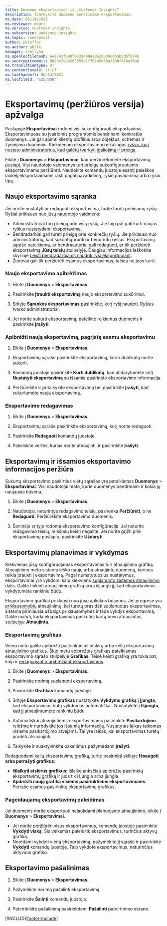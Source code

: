 ```yaml
---
title: Duomenų eksportavimas iš „Customer Insights“
description: Tvarkykite duomenų bendrinimo eksportavimus.
ms.date: 06/14/2021
ms.reviewer: mhart
ms.service: customer-insights
ms.subservice: audience-insights
ms.topic: conceptual
author: pkieffer
ms.author: philk
manager: shellyha
ms.openlocfilehash: 6e7793fa99f8431d9d420529b39e0b5b5dbf6748
ms.sourcegitcommit: 0689e7ed4265855d1f76745d68af390f8f4af8a0
ms.translationtype: HT
ms.contentlocale: lt-LT
ms.lasthandoff: 06/14/2021
ms.locfileid: "6253050"
---
```

# <a name="exports-preview-overview"></a>Eksportavimų (peržiūros versija) apžvalga

Puslapyje **Eksportavimai** rodomi visi sukonfigūruoti eksportavimai. Eksportavimuose su įvairiomis programomis bendrinami konkretūs duomenys. Jie gali apimti klientų profilius arba objektus, schemas ir žymėjimo duomenis. Kiekvienam eksportavimui reikalingas [ryšys, kurį nustato administratorius, kad galėtų tvarkyti įgaliojimą ir prieigą](connections.md).

Eikite į **Duomenys** > **Eksportavimai**, kad peržiūrėtumėte eksportavimų puslapį. Visi naudotojo vaidmenys turi prieigą sukonfigūruotiems eksportavimams peržiūrėti. Naudokite komandų juostoje esantį paieškos laukelį eksportavimams rasti pagal pavadinimą, ryšio pavadinimą arba ryšio tipą.

## <a name="set-up-a-new-export"></a>Naujo eksportavimo sąranka

Jei norite nustatyti ar redaguoti eksportavimą, turite turėti prieinamų ryšių. Ryšiai priklauso nuo jūsų [naudotojo vaidmens](permissions.md):
- Administratoriai turi prieigą prie visų ryšių. Jie taip pat gali kurti naujus ryšius nustatydami eksportavimą.
- Bendradarbiai gali turėti prieigą prie konkrečių ryšių. Jie priklauso nuo administratorių, kad sukonfigūruotų ir bendrintų ryšius. Eksportavimų sąraše pateikiama, ar bendraautoriai gali redaguoti, ar tik peržiūrėti eksportavimą **Jūsų teisių** stulpelyje. Daugiau informacijos ieškokite skyriuje [Leisti bendradarbiams naudoti ryšį eksportuojant](connections.md#allow-contributors-to-use-a-connection-for-exports).
- Žiūrovai gali tik peržiūrėti esamus eksportavimus, tačiau ne juos kurti.

### <a name="define-a-new-export"></a>Naujo eksportavimo apibrėžimas

1. Eikite į **Duomenys** > **Eksportavimas**.

1. Pasirinkite **Įtraukti eksportavimą** naujo eksportavimo sukūrimui.

1. Srityje **Sąrankos eksportavimas** pasirinkite, kurį ryšį naudoti. [Ryšius](connections.md) tvarko administratoriai. 

1. Jei norite sukurti eksportavimą, pateikite reikiamus duomenis ir pasirinkite **Įrašyti**.

### <a name="define-a-new-export-based-on-an-existing-export"></a>Apibrėžti naują eksportavimą, pagrįstą esamu eksportavimu

1. Eikite į **Duomenys** > **Eksportavimas**.

1. Eksportavimų sąraše pasirinkite eksportavimą, kurio dublikatą norite sukurti.

1. Komandų juostoje pasirinkite **Kurti dublikatą**, kad atidarytumėte sritį **Nustatyti eksportavimą** su išsamia pasirinkto eksportavimo informacija.

1. Peržiūrėkite ir pritaikykite eksportavimą bei pasirinkite **Įrašyti**, kad sukurtumėte naują eksportavimą.

### <a name="edit-an-export"></a>Eksportavimo redagavimas

1. Eikite į **Duomenys** > **Eksportavimas**.

1. Eksportavimų sąraše pasirinkite eksportavimą, kurį norite redaguoti.

1. Pasirinkite **Redaguoti** komandų juostoje.

1. Pakeiskite vertes, kurias norite atnaujinti, ir pasirinkite **Įrašyti**.

## <a name="view-exports-and-export-details"></a>Eksportavimų ir išsamios eksportavimo informacijos peržiūra

Sukurtų eksportavimo paskirties vietų sąrašas yra pateikiamas **Duomenys** > **Eksportavimai**. Visi naudotojai mato, kurie duomenys bendrinami ir kokia jų naujausia būsena.

1. Eikite į **Duomenys** > **Eksportavimas**.

1. Naudotojai, neturintys redagavimo teisių, pasirenka **Peržiūrėti**, o ne **Redaguoti**. Peržiūrėkite eksportavimo duomenis.

1. Šoninėje srityje rodoma eksportavimo konfigūracija. Jei neturite redagavimo teisių, reikšmių keisti negalite. Jei norite grįžti prie eksportavimų puslapio, pasirinkite **Uždaryti**.

## <a name="schedule-and-run-exports"></a>Eksportavimų planavimas ir vykdymas

Kiekvienas jūsų konfigūruojamas eksportavimas turi atnaujinimo grafiką. Atnaujinimo metu sistema ieško naujų arba atnaujintų duomenų, kuriuos reikia įtraukti į eksportavimą. Pagal numatytuosius nustatymus, eksportavimai yra vykdomi kaip kiekvieno [suplanuoto sistemos atnaujinimo](system.md#schedule-tab) dalis. Galite tinkinti atnaujinimo grafiką arba išjungti jį, kad eksportavimus vykdytumėte rankiniu būdu.

Eksportavimo grafikai priklauso nuo jūsų aplinkos būsenos. Jei progrese yra [priklausomybių](system.md#refresh-policies) atnaujinimų, kai turėtų prasidėti suplanuotas eksportavimas, sistema pirmiausia užbaigs priklausomybes ir tada vykdys eksportavimą. Galite matyti, kada eksportavimas paskutinį kartą buvo atnaujintas, stulpelyje **Atnaujinta**.

### <a name="schedule-exports"></a>Eksportavimų grafikas

Vienu metu galite apibrėžti pasirinktinius atskirų arba kelių eksportavimų atnaujinimo grafikus. Šiuo metu apibrėžtas grafikas pateikiamas eksportavimo sąrašo stulpelyje **Grafikas**. Teisė keisti grafiką yra tokia pat, kaip ir [redaguojant ir apibrėžiant eksportavimus](export-destinations.md#set-up-a-new-export). 

1. Eikite į **Duomenys** > **Eksportavimas**.

1. Pasirinkite norimą suplanuoti eksportavimą.

1. Pasirinkite **Grafikas** komandų juostoje.

1. Srityje **Eksportavimo grafikas** nustatykite **Vykdymo grafiką** į **Įjungta**, kad eksportavimas būtų vykdomas automatiškai. Nustatykite į **Išjungta**, kad jį atnaujintumėte rankiniu būdu.

1. Automatiškai atnaujintiems eksportavimams pasirinkite **Pasikartojimo** reikšmę ir nurodykite jos išsamią informaciją. Nustatytas laikas taikomas visiems pasikartojimo atvejams. Tai yra laikas, kai eksportavimas turėtų pradėti atsinaujinti.

1. Taikykite ir suaktyvinkite pakeitimus pažymėdami **Įrašyti**.

Redaguodami kelių eksportavimų grafiką, turite pasirinkti skiltyje **Išsaugoti arba perrašyti grafikus**:
- **Išlaikyti atskirus grafikus**: Išlaiko anksčiau apibrėžtą pasirinktų eksportavimų grafiką ir juos tik išjungia arba įjungia.
- **Apibrėžti naują grafiką visiems pasirinktiems eksportavimams**: Perrašo esamus pasirinktų eksportavimų grafikus.

### <a name="run-exports-on-demand"></a>Pageidaujamų eksportavimų paleidimas

Jei duomenis norite eksportuoti nelaukdami planuojamo atnaujinimo, eikite į **Duomenys** > **Eksportavimai**.

- Jei norite peržiūrėti visus eksportavimus, komandų juostoje pasirinkite **Vykdyti viską**. Šis veiksmas paleis tik eksportavimus, turinčius aktyvų grafiką.
- Norėdami vykdyti vieną eksportavimą, pažymėkite jį sąraše ir pasirinkite **Vykdyti** komandų juostoje. Taip vykdote eksportavimus, neturinčius aktyvaus grafiko. 

## <a name="remove-an-export"></a>Eksportavimo pašalinimas

1. Eikite į **Duomenys** > **Eksportavimas**.

1. Pažymėkite norimą pašalinti eksportavimą.

1. Pasirinkite **Šalinti** komandų juostoje.

1. Patvirtinkite pašalinimą pasirinkdami **Pašalinti** patvirtinimo ekrane.


[!INCLUDE[footer-include](../includes/footer-banner.md)]
